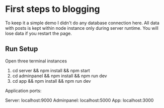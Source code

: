 # First steps to blogging

To keep it a simple demo I didn't do any database connection here. 
All data with posts is kept within node instance only during server runtime.
You will lose data if you restart the page.

## Run Setup

Open three terminal instances

1. cd server && npm install && npm start
2. cd adminpanel && npm install && npm run dev
2. cd app && npm install && npm run dev

Application ports:

Server: localhost:9000
Adminpanel: localhost:5000
App: localhost:3000

